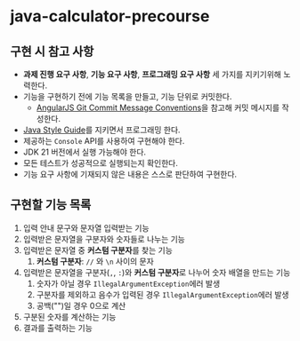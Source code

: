 # java-calculator-precourse

## 구현 시 참고 사항

- **과제 진행 요구 사항**, **기능 요구 사항**, **프로그래밍 요구 사항** 세 가지를 지키기위해 노력한다.
- 기능을 구현하기 전에 기능 목록을 만들고, 기능 단위로 커밋한다.
    - [AngularJS Git Commit Message Conventions](https://gist.github.com/stephenparish/9941e89d80e2bc58a153)을 참고해 커밋
      메시지를
      작성한다.
- [Java Style Guide](https://github.com/woowacourse/woowacourse-docs/tree/main/styleguide/java)를 지키면서 프로그래밍 한다.
- 제공하는 `Console` API를 사용하여 구현해야 한다.
- JDK 21 버전에서 실행 가능해야 한다.
- 모든 테스트가 성공적으로 실행되는지 확인한다.
- 기능 요구 사항에 기재되지 않은 내용은 스스로 판단하여 구현한다.

## 구현할 기능 목록

1. 입력 안내 문구와 문자열 입력받는 기능
2. 입력받은 문자열을 구분자와 숫자들로 나누는 기능
3. 입력받은 문자열 중 **커스텀 구분자**를 찾는 기능
    1. **커스텀 구분자**: ``//`` 와 ``\n`` 사이의 문자
4. 입력받은 문자열을 구분자(`,`, `:`)와 **커스텀 구분자**로 나누어 숫자 배열을 만드는 기능
    1. 숫자가 아닐 경우 `IllegalArgumentException`에러 발생
    2. 구분자를 제외하고 음수가 입력된 경우 `IllegalArgumentException`에러 발생
    3. 공백("")일 경우 0으로 계산
5. 구분된 숫자를 계산하는 기능
6. 결과를 출력하는 기능
